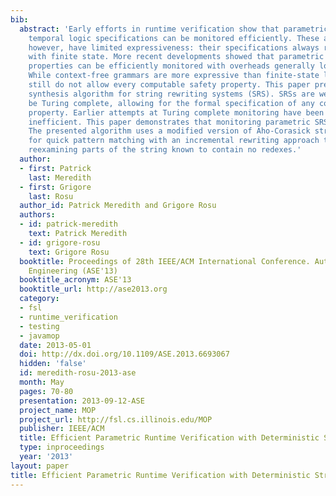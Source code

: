 ```yaml
---
bib:
  abstract: 'Early efforts in runtime verification show that parametric regular and
    temporal logic specifications can be monitored efficiently. These approaches,
    however, have limited expressiveness: their specifications always reduce to monitors
    with finite state. More recent developments showed that parametric context-free
    properties can be efficiently monitored with overheads generally lower than 12-15%.
    While context-free grammars are more expressive than finite-state languages, they
    still do not allow every computable safety property. This paper presents a monitor
    synthesis algorithm for string rewriting systems (SRS). SRSs are well known to
    be Turing complete, allowing for the formal specification of any computable safety
    property. Earlier attempts at Turing complete monitoring have been relatively
    inefficient. This paper demonstrates that monitoring parametric SRSs is practical.
    The presented algorithm uses a modified version of Aho-Corasick string searching
    for quick pattern matching with an incremental rewriting approach that avoids
    reexamining parts of the string known to contain no redexes.'
  author:
  - first: Patrick
    last: Meredith
  - first: Grigore
    last: Rosu
  author_id: Patrick Meredith and Grigore Rosu
  authors:
  - id: patrick-meredith
    text: Patrick Meredith
  - id: grigore-rosu
    text: Grigore Rosu
  booktitle: Proceedings of 28th IEEE/ACM International Conference. Automated Software
    Engineering (ASE'13)
  booktitle_acronym: ASE'13
  booktitle_url: http://ase2013.org
  category:
  - fsl
  - runtime_verification
  - testing
  - javamop
  date: 2013-05-01
  doi: http://dx.doi.org/10.1109/ASE.2013.6693067
  hidden: 'false'
  id: meredith-rosu-2013-ase
  month: May
  pages: 70-80
  presentation: 2013-09-12-ASE
  project_name: MOP
  project_url: http://fsl.cs.illinois.edu/MOP
  publisher: IEEE/ACM
  title: Efficient Parametric Runtime Verification with Deterministic String Rewriting
  type: inproceedings
  year: '2013'
layout: paper
title: Efficient Parametric Runtime Verification with Deterministic String Rewriting
---
```

